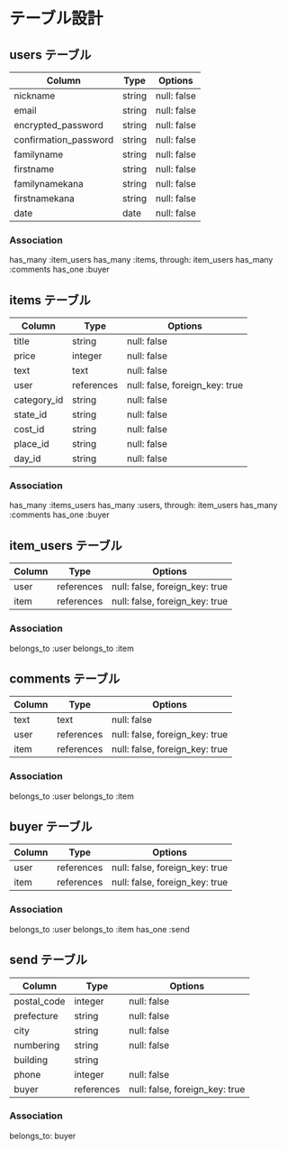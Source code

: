 # テーブル設計

## users テーブル

| Column                | Type   | Options     |
| --------------------- | ------ | ----------- |
| nickname              | string | null: false |
| email                 | string | null: false |
| encrypted_password    | string | null: false |
| confirmation_password | string | null: false |
| familyname            | string | null: false |
| firstname             | string | null: false |
| familynamekana        | string | null: false |
| firstnamekana         | string | null: false |
| date                  | date   | null: false |

### Association

has_many :item_users
has_many :items, through: item_users
has_many :comments
has_one :buyer

## items テーブル

| Column      | Type       | Options                        |
| ----------- | ---------- | ------------------------------ |
| title       | string     | null: false                    |
| price       | integer    | null: false                    |
| text        | text       | null: false                    |
| user        | references | null: false, foreign_key: true | 
| category_id | string     | null: false                    |
| state_id    | string     | null: false                    |
| cost_id     | string     | null: false                    |
| place_id    | string     | null: false                    |
| day_id      | string     | null: false                    |

### Association

has_many :items_users
has_many :users, through: item_users
has_many :comments
has_one :buyer

## item_users テーブル

| Column | Type       | Options                        |
| ------ | ---------- | ------------------------------ |
| user   | references | null: false, foreign_key: true |
| item   | references | null: false, foreign_key: true |

### Association

belongs_to :user
belongs_to :item

## comments テーブル

| Column | Type       | Options                        |
| ------ | ---------- | ------------------------------ |
| text   | text       | null: false                    |
| user   | references | null: false, foreign_key: true |
| item   | references | null: false, foreign_key: true |

### Association

belongs_to :user
belongs_to :item

## buyer テーブル

| Column | Type       | Options                        |
| ------ | ---------- | ------------------------------ |
| user   | references | null: false, foreign_key: true |
| item   | references | null: false, foreign_key: true |

### Association

belongs_to :user
belongs_to :item
has_one :send

## send テーブル

| Column      | Type       | Options                        |
| ----------- | ---------- | ------------------------------ |
| postal_code | integer    | null: false                    |
| prefecture  | string     | null: false                    |
| city        | string     | null: false                    |
| numbering   | string     | null: false                    |
| building    | string     |                                |
| phone       | integer    | null: false                    |
| buyer       | references | null: false, foreign_key: true |

### Association

belongs_to: buyer